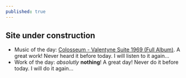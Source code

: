 ```yaml
---
published: true
---
```

## Site under construction

- Music of the day: [Colosseum - Valentyne Suite 1969 (Full Album)](https://www.youtube.com/watch?v=dOAGUg6EVec). A great work! Never heard it before today. I will listen to it again...
- Work of the day: _absolutly_ **nothing**! A great day! Never do it before today. I will do it again...


